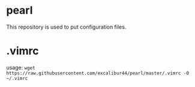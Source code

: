 # pearl
This repository is used to put configuration files.

# .vimrc
usage: `wget https://raw.githubusercontent.com/excalibur44/pearl/master/.vimrc -O ~/.vimrc`
